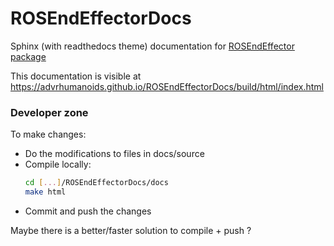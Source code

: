 # ROSEndEffectorDocs
Sphinx (with readthedocs theme) documentation for [ROSEndEffector package](https://github.com/ADVRHumanoids/ROSEndEffector)

This documentation is visible at https://advrhumanoids.github.io/ROSEndEffectorDocs/build/html/index.html


### Developer zone
To make changes:
- Do the modifications to files in docs/source
- Compile locally:
  ~~~bash
  cd [...]/ROSEndEffectorDocs/docs
  make html
  ~~~
- Commit and push the changes

Maybe there is a better/faster solution to compile + push ?
